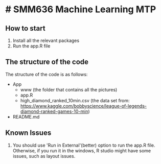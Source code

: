 # # SMM636 Machine Learning MTP
## How to start
1. Install all the relevant packages
2. Run the app.R file



## The structure of the code
The structure of the code is as follows:
- App
  - www (the folder that contains all the pictures) 
  - app.R
  - high_diamond_ranked_10min.csv (the data set from: https://www.kaggle.com/bobbyscience/league-of-legends-diamond-ranked-games-10-min)
- README.md

## Known Issues
1. You should use 'Run in External'(better) option to run the app.R file. Otherwise, if you run it in the windows, R studio might have some issues, such as layout issues.

